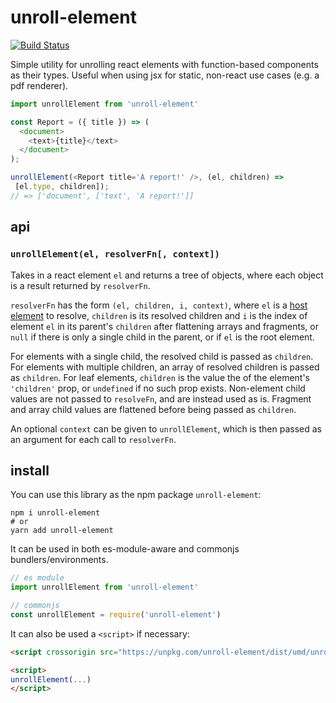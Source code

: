 # unroll-element

[![Build Status](https://travis-ci.org/justinvdm/unroll-element.svg?branch=master)](https://travis-ci.org/justinvdm/unroll-element)

Simple utility for unrolling react elements with function-based components as their types. Useful when using jsx for static, non-react use cases (e.g. a pdf renderer).

```js
import unrollElement from 'unroll-element'

const Report = ({ title }) => (
  <document>
    <text>{title}</text>
  </document>
);

unrollElement(<Report title='A report!' />, (el, children) =>
 [el.type, children]);
// => ['document', ['text', 'A report!']]
```

## api

### `unrollElement(el, resolverFn[, context])`
Takes in a react element `el` and returns a tree of objects, where each object is a result returned by `resolverFn`.

`resolverFn` has the form `(el, children, i, context)`, where `el` is a [host element](https://reactjs.org/docs/implementation-notes.html#mounting-host-elements) to resolve, `children` is its resolved children and `i` is the index of element `el` in its parent's `children` after flattening arrays and fragments, or `null` if there is only a single child in the parent, or if `el` is the root element.

For elements with a single child, the resolved child is passed as `children`. For elements with multiple children, an array of resolved children is passed as `children`. For leaf elements, `children` is the value the of the element's `'children'` prop, or `undefined` if no such prop exists. Non-element child values are not passed to `resolveFn`, and are instead used as is. Fragment and array child values are flattened before being passed as `children`.

An optional `context` can be given to `unrollElement`, which is then passed as an argument for each call to `resolverFn`.

## install

You can use this library as the npm package `unroll-element`:

```
npm i unroll-element
# or
yarn add unroll-element
```

It can be used in both es-module-aware and commonjs bundlers/environments.

```js
// es module
import unrollElement from 'unroll-element'

// commonjs
const unrollElement = require('unroll-element')
```

It can also be used a `<script>` if necessary:

```html
<script crossorigin src="https://unpkg.com/unroll-element/dist/umd/unroll-element.js"></script>

<script>
unrollElement(...)
</script>
```

